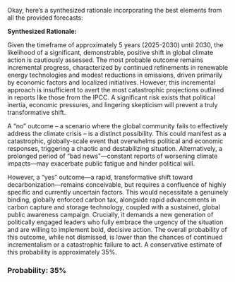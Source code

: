 Okay, here’s a synthesized rationale incorporating the best elements from all the provided forecasts:

**Synthesized Rationale:**

Given the timeframe of approximately 5 years (2025-2030) until 2030, the likelihood of a significant, demonstrable, positive shift in global climate action is cautiously assessed. The most probable outcome remains incremental progress, characterized by continued refinements in renewable energy technologies and modest reductions in emissions, driven primarily by economic factors and localized initiatives. However, this incremental approach is insufficient to avert the most catastrophic projections outlined in reports like those from the IPCC. A significant risk exists that political inertia, economic pressures, and lingering skepticism will prevent a truly transformative shift. 

A “no” outcome – a scenario where the global community fails to effectively address the climate crisis – is a distinct possibility. This could manifest as a catastrophic, globally-scale event that overwhelms political and economic responses, triggering a chaotic and destabilizing situation. Alternatively, a prolonged period of “bad news”—constant reports of worsening climate impacts—may exacerbate public fatigue and hinder political will. 

However, a “yes” outcome—a rapid, transformative shift toward decarbonization—remains conceivable, but requires a confluence of highly specific and currently uncertain factors. This would necessitate a genuinely binding, globally enforced carbon tax, alongside rapid advancements in carbon capture and storage technology, coupled with a sustained, global public awareness campaign. Crucially, it demands a new generation of politically engaged leaders who fully embrace the urgency of the situation and are willing to implement bold, decisive action.  The overall probability of this outcome, while not dismissed, is lower than the chances of continued incrementalism or a catastrophic failure to act. A conservative estimate of this probability is approximately 35%. 


### Probability: 35%